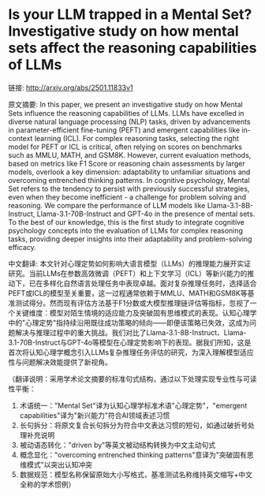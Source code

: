 # Is your LLM trapped in a Mental Set? Investigative study on how mental sets affect the reasoning capabilities of LLMs

链接: http://arxiv.org/abs/2501.11833v1

原文摘要:
In this paper, we present an investigative study on how Mental Sets influence
the reasoning capabilities of LLMs. LLMs have excelled in diverse natural
language processing (NLP) tasks, driven by advancements in parameter-efficient
fine-tuning (PEFT) and emergent capabilities like in-context learning (ICL).
For complex reasoning tasks, selecting the right model for PEFT or ICL is
critical, often relying on scores on benchmarks such as MMLU, MATH, and GSM8K.
However, current evaluation methods, based on metrics like F1 Score or
reasoning chain assessments by larger models, overlook a key dimension:
adaptability to unfamiliar situations and overcoming entrenched thinking
patterns. In cognitive psychology, Mental Set refers to the tendency to persist
with previously successful strategies, even when they become inefficient - a
challenge for problem solving and reasoning. We compare the performance of LLM
models like Llama-3.1-8B-Instruct, Llama-3.1-70B-Instruct and GPT-4o in the
presence of mental sets. To the best of our knowledge, this is the first study
to integrate cognitive psychology concepts into the evaluation of LLMs for
complex reasoning tasks, providing deeper insights into their adaptability and
problem-solving efficacy.

中文翻译:
本文针对心理定势如何影响大语言模型（LLMs）的推理能力展开实证研究。当前LLMs在参数高效微调（PEFT）和上下文学习（ICL）等新兴能力的推动下，已在多样化自然语言处理任务中表现卓越。面对复杂推理任务时，选择适合PEFT或ICL的模型至关重要，这一过程通常依赖于MMLU、MATH和GSM8K等基准测试得分。然而现有评估方法基于F1分数或大模型推理链评估等指标，忽视了一个关键维度：模型对陌生情境的适应能力及突破固有思维模式的表现。认知心理学中的"心理定势"指持续沿用既往成功策略的倾向——即便该策略已失效，这成为问题解决与推理过程中的重大挑战。我们对比了Llama-3.1-8B-Instruct、Llama-3.1-70B-Instruct与GPT-4o等模型在心理定势影响下的表现。据我们所知，这是首次将认知心理学概念引入LLMs复杂推理任务评估的研究，为深入理解模型适应性与问题解决效能提供了新视角。

（翻译说明：采用学术论文摘要的标准句式结构，通过以下处理实现专业性与可读性平衡：
1. 术语统一："Mental Set"译为认知心理学标准术语"心理定势"，"emergent capabilities"译为"新兴能力"符合AI领域表述习惯
2. 长句拆分：将原文复合长句拆分为符合中文表达习惯的短句，如通过破折号处理补充说明
3. 被动语态转化："driven by"等英文被动结构转换为中文主动句式
4. 概念显化："overcoming entrenched thinking patterns"意译为"突破固有思维模式"以突出认知冲突
5. 数据规范：模型名称保留原始大小写格式，基准测试名称维持英文缩写+中文全称的学术惯例）
